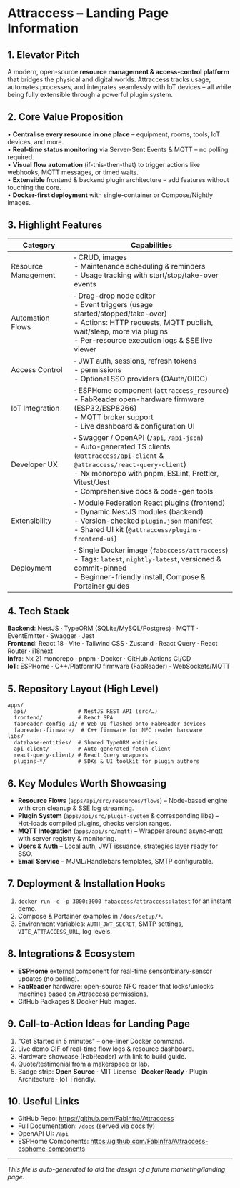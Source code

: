 # Attraccess – Landing Page Information

## 1. Elevator Pitch

A modern, open-source **resource management & access-control platform** that bridges the physical and digital worlds. Attraccess tracks usage, automates processes, and integrates seamlessly with IoT devices – all while being fully extensible through a powerful plugin system.

## 2. Core Value Proposition

• **Centralise every resource in one place** – equipment, rooms, tools, IoT devices, and more.  
• **Real-time status monitoring** via Server-Sent Events & MQTT – no polling required.  
• **Visual flow automation** (if-this-then-that) to trigger actions like webhooks, MQTT messages, or timed waits.  
• **Extensible** frontend & backend plugin architecture – add features without touching the core.  
• **Docker-first deployment** with single-container or Compose/Nightly images.

## 3. Highlight Features

| Category            | Capabilities                                                                                                                                                                                                                                    |
| ------------------- | ----------------------------------------------------------------------------------------------------------------------------------------------------------------------------------------------------------------------------------------------- |
| Resource Management | ‑ CRUD, images <br/>- Maintenance scheduling & reminders <br/>- Usage tracking with start/stop/take-over events                                                                                                                                 |
| Automation Flows    | ‑ Drag-drop node editor <br/>- Event triggers (usage started/stopped/take-over) <br/>- Actions: HTTP requests, MQTT publish, wait/sleep, more via plugins <br/>- Per-resource execution logs & SSE live viewer                                  |
| Access Control      | ‑ JWT auth, sessions, refresh tokens <br/>- permissions <br/>- Optional SSO providers (OAuth/OIDC)                                                                                                                                              |
| IoT Integration     | ‑ ESPHome component (`attraccess_resource`) <br/>- FabReader open-hardware firmware (ESP32/ESP8266) <br/>- MQTT broker support <br/>- Live dashboard & configuration UI                                                                         |
| Developer UX        | ‑ Swagger / OpenAPI (`/api`, `/api-json`) <br/>- Auto-generated TS clients (`@attraccess/api-client` & `@attraccess/react-query-client`) <br/>- Nx monorepo with pnpm, ESLint, Prettier, Vitest/Jest <br/>- Comprehensive docs & code-gen tools |
| Extensibility       | ‑ Module Federation React plugins (frontend) <br/>- Dynamic NestJS modules (backend) <br/>- Version-checked `plugin.json` manifest <br/>- Shared UI kit (`@attraccess/plugins-frontend-ui`)                                                     |
| Deployment          | ‑ Single Docker image (`fabaccess/attraccess`) <br/>- Tags: `latest`, `nightly-latest`, versioned & commit-pinned <br/>- Beginner-friendly install, Compose & Portainer guides                                                                  |

## 4. Tech Stack

**Backend**: NestJS · TypeORM (SQLite/MySQL/Postgres) · MQTT · EventEmitter · Swagger · Jest  
**Frontend**: React 18 · Vite · Tailwind CSS · Zustand · React Query · React Router · i18next  
**Infra**: Nx 21 monorepo · pnpm · Docker · GitHub Actions CI/CD  
**IoT**: ESPHome · C++/PlatformIO firmware (FabReader) · WebSockets/MQTT

## 5. Repository Layout (High Level)

```
apps/
  api/                # NestJS REST API (src/…)
  frontend/           # React SPA
  fabreader-config-ui/ # Web UI flashed onto FabReader devices
  fabreader-firmware/  # C++ firmware for NFC reader hardware
libs/
  database-entities/  # Shared TypeORM entities
  api-client/         # Auto-generated fetch client
  react-query-client/ # React Query wrappers
  plugins-*/          # SDKs & UI toolkit for plugin authors
```

## 6. Key Modules Worth Showcasing

- **Resource Flows** (`apps/api/src/resources/flows`) – Node-based engine with cron cleanup & SSE log streaming.
- **Plugin System** (`apps/api/src/plugin-system` & corresponding libs) – Hot-loads compiled plugins, checks version ranges.
- **MQTT Integration** (`apps/api/src/mqtt`) – Wrapper around async-mqtt with server registry & monitoring.
- **Users & Auth** – Local auth, JWT issuance, strategies layer ready for SSO.
- **Email Service** – MJML/Handlebars templates, SMTP configurable.

## 7. Deployment & Installation Hooks

1. `docker run -d -p 3000:3000 fabaccess/attraccess:latest` for an instant demo.
2. Compose & Portainer examples in `/docs/setup/*`.
3. Environment variables: `AUTH_JWT_SECRET`, SMTP settings, `VITE_ATTRACCESS_URL`, log levels.

## 8. Integrations & Ecosystem

- **ESPHome** external component for real-time sensor/binary-sensor updates (no polling).
- **FabReader** hardware: open-source NFC reader that locks/unlocks machines based on Attraccess permissions.
- GitHub Packages & Docker Hub images.

## 9. Call-to-Action Ideas for Landing Page

1. "Get Started in 5 minutes" – one-liner Docker command.
2. Live demo GIF of real-time flow logs & resource dashboard.
3. Hardware showcase (FabReader) with link to build guide.
4. Quote/testimonial from a makerspace or lab.
5. Badge strip: **Open Source** · MIT License · **Docker Ready** · Plugin Architecture · IoT Friendly.

## 10. Useful Links

- GitHub Repo: https://github.com/FabInfra/Attraccess
- Full Documentation: `/docs` (served via docsify)
- OpenAPI UI: `/api`
- ESPHome Components: https://github.com/FabInfra/Attraccess-esphome-components

---

_This file is auto-generated to aid the design of a future marketing/landing page._
